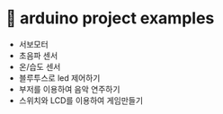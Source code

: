 # 💬 arduino project examples
 
- 서보모터
- 초음파 센서
- 온/습도 센서
- 블루투스로 led 제어하기
- 부저를 이용하여 음악 연주하기
- 스위치와 LCD를 이용하여 게임만들기

